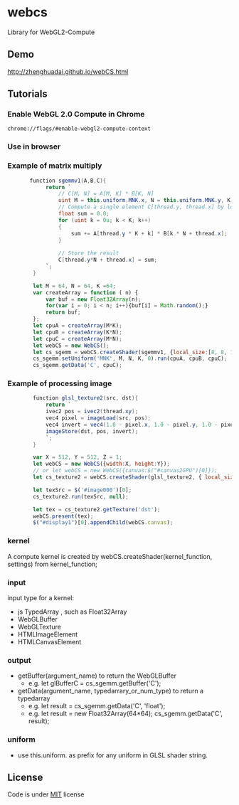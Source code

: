 # webcs

Library for WebGL2-Compute

## Demo

http://zhenghuadai.github.io/webCS.html

## Tutorials
### Enable WebGL 2.0 Compute in Chrome
    chrome://flags/#enable-webgl2-compute-context
### Use in browser
<script src='http://zhenghuadai.github.io/js/webcs.js'></script>                    

### Example of matrix multiply
```csharp
       function sgemmv1(A,B,C){
            return `
                // C[M, N] = A[M, K] * B[K, N]
                uint M = this.uniform.MNK.x, N = this.uniform.MNK.y, K = this.uniform.MNK.z;
                // Compute a single element C[thread.y, thread.x] by looping over k
                float sum = 0.0;
                for (uint k = 0u; k < K; k++)
                {
                    sum += A[thread.y * K + k] * B[k * N + thread.x];
                }
         
                // Store the result
                C[thread.y*N + thread.x] = sum;
            `;
        }
```
```javascript
        let M = 64, N = 64, K =64;
        var createArray = function ( n) { 
            var buf = new Float32Array(n);
            for(var i = 0; i < n; i++){buf[i] = Math.random();}
            return buf;
        };
        let cpuA = createArray(M*K);
        let cpuB = createArray(K*N);
        let cpuC = createArray(M*N);
        let webCS = new WebCS();
        let cs_sgemm = webCS.createShader(sgemmv1, {local_size:[8, 8, 1], groups:[M/8, N/8, 1]});
        cs_sgemm.setUniform('MNK', M, N, K, 0).run(cpuA, cpuB, cpuC);
        cs_sgemm.getData('C', cpuC);
```
### Example of processing image 
```csharp
        function glsl_texture2(src, dst){
            return `
            ivec2 pos = ivec2(thread.xy);
            vec4 pixel = imageLoad(src, pos);
            vec4 invert = vec4(1.0 - pixel.x, 1.0 - pixel.y, 1.0 - pixel.z, 1.0);
            imageStore(dst, pos, invert);
            `;
        }
```
```javascript
        var X = 512, Y = 512, Z = 1;
        let webCS = new WebCS({width:X, height:Y});
        // or let webCS = new WebCS({canvas:$("#canvas2GPU")[0]});
        let cs_texture2 = webCS.createShader(glsl_texture2, { local_size:[8, 8, 1], groups:[X/8, Y/8, 1], params:{src:'texture', 'dst':'texture'}});

        let texSrc = $('#image000')[0];
        cs_texture2.run(texSrc, null);

        let tex = cs_texture2.getTexture('dst');
        webCS.present(tex);
        $("#display1")[0].appendChild(webCS.canvas);
```
### kernel
A compute kernel is created by webCS.createShader(kernel_function, settings) from kernel_function; 
### input
input type for a kernel:
- js TypedArray , such as Float32Array
- WebGLBuffer
- WebGLTexture
- HTMLImageElement
- HTMLCanvasElement

### output
 - getBuffer(argument_name) to return the WebGLBuffer
   - e.g. let glBufferC = cs_sgemm.getBuffer('C');
 - getData(argument_name, typedarrary_or_num_type)  to return a typedarray
   - e.g. let result = cs_sgemm.getData('C', 'float');
   - e.g. let result = new Float32Array(64*64); cs_sgemm.getData('C', result);
### uniform
  - use this.uniform. as prefix for any uniform in GLSL shader string.

## License

Code is under [MIT](http://davidsonfellipe.mit-license.org) license

